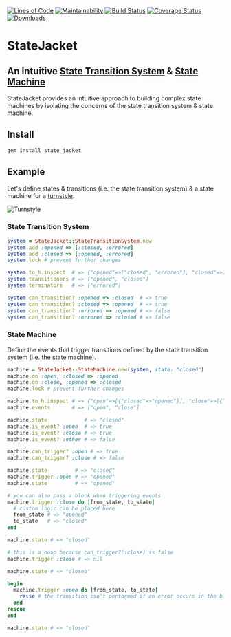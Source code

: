 [![Lines of Code](http://img.shields.io/badge/lines_of_code-130-brightgreen.svg?style=flat)](http://blog.codinghorror.com/the-best-code-is-no-code-at-all/)
[![Maintainability](https://api.codeclimate.com/v1/badges/14c24e331928eca7c724/maintainability)](https://codeclimate.com/github/hopsoft/state_jacket/maintainability)
[![Build Status](http://img.shields.io/travis/hopsoft/state_jacket.svg?style=flat)](https://travis-ci.org/hopsoft/state_jacket)
[![Coverage Status](https://img.shields.io/coveralls/hopsoft/state_jacket.svg?style=flat)](https://coveralls.io/r/hopsoft/state_jacket?branch=master)
[![Downloads](http://img.shields.io/gem/dt/state_jacket.svg?style=flat)](http://rubygems.org/gems/state_jacket)

# StateJacket

## An Intuitive [State Transition System](http://en.wikipedia.org/wiki/State_transition_system) & [State Machine](https://en.wikipedia.org/wiki/Finite-state_machine)

StateJacket provides an intuitive approach to building complex state machines
by isolating the concerns of the state transition system & state machine.

## Install

```sh
gem install state_jacket
```

## Example

Let's define states & transitions (i.e. the state transition system) & a state machine for a [turnstyle](http://en.wikipedia.org/wiki/Finite-state_machine#Example:_a_turnstile).

![Turnstyle](https://raw.github.com/hopsoft/state_jacket/master/doc/turnstyle.png)

### State Transition System

```ruby
system = StateJacket::StateTransitionSystem.new
system.add :opened => [:closed, :errored]
system.add :closed => [:opened, :errored]
system.lock # prevent further changes

system.to_h.inspect  # => {"opened"=>["closed", "errored"], "closed"=>["opened", "errored"], "errored"=>nil}
system.transitioners # => ["opened", "closed"]
system.terminators   # => ["errored"]

system.can_transition? :opened => :closed  # => true
system.can_transition? :closed => :opened  # => true
system.can_transition? :errored => :opened # => false
system.can_transition? :errored => :closed # => false
```

### State Machine

Define the events that trigger transitions defined by the state transition system (i.e. the state machine).

```ruby
machine = StateJacket::StateMachine.new(system, state: "closed")
machine.on :open, :closed => :opened
machine.on :close, :opened => :closed
machine.lock # prevent further changes

machine.to_h.inspect # => {"open"=>[{"closed"=>"opened"}], "close"=>[{"opened"=>"closed"}]}
machine.events       # => ["open", "close"]

machine.state            # => "closed"
machine.is_event? :open  # => true
machine.is_event? :close # => true
machine.is_event? :other # => false

machine.can_trigger? :open # => true
machine.can_trigger? :close # => false

machine.state         # => "closed"
machine.trigger :open # => "opened"
machine.state         # => "opened"

# you can also pass a block when triggering events
machine.trigger :close do |from_state, to_state|
  # custom logic can be placed here
  from_state # => "opened"
  to_state   # => "closed"
end

machine.state # => "closed"

# this is a noop because can_trigger?(:close) is false
machine.trigger :close # => nil

machine.state # => "closed"

begin
  machine.trigger :open do |from_state, to_state|
    raise # the transition isn't performed if an error occurs in the block
  end
rescue
end

machine.state # => "closed"
```
